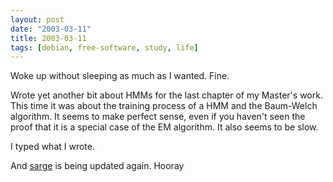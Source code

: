 ```yaml
---
layout: post
date: "2003-03-11"
title: 2003-03-11
tags: [debian, free-software, study, life]
---
```

Woke up without sleeping as much as I wanted. Fine.

Wrote yet another bit about HMMs for the last chapter of my
Master's work. This time it was about the training process of a HMM
and the Baum-Welch algorithm. It seems to make perfect sense, even
if you haven't seen the proof that it is a special case of the EM
algorithm. It also seems to be slow.

I typed what I wrote.

And [sarge](http://www.debian.org/releases/sarge/) is being updated
again. Hooray


